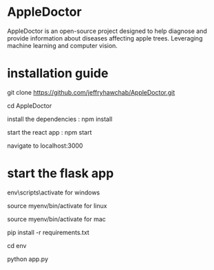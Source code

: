 
# AppleDoctor

AppleDoctor is an open-source project designed to help diagnose and provide information about diseases affecting apple trees. Leveraging machine learning and computer vision.

# installation guide

git clone https://github.com/jeffryhawchab/AppleDoctor.git

cd AppleDoctor

install the dependencies : npm install

start the react app : npm start

navigate to localhost:3000

# start the flask app

env\scripts\activate for windows

source myenv/bin/activate for linux 

source myenv/bin/activate for mac


pip install -r requirements.txt

cd env

python app.py 
